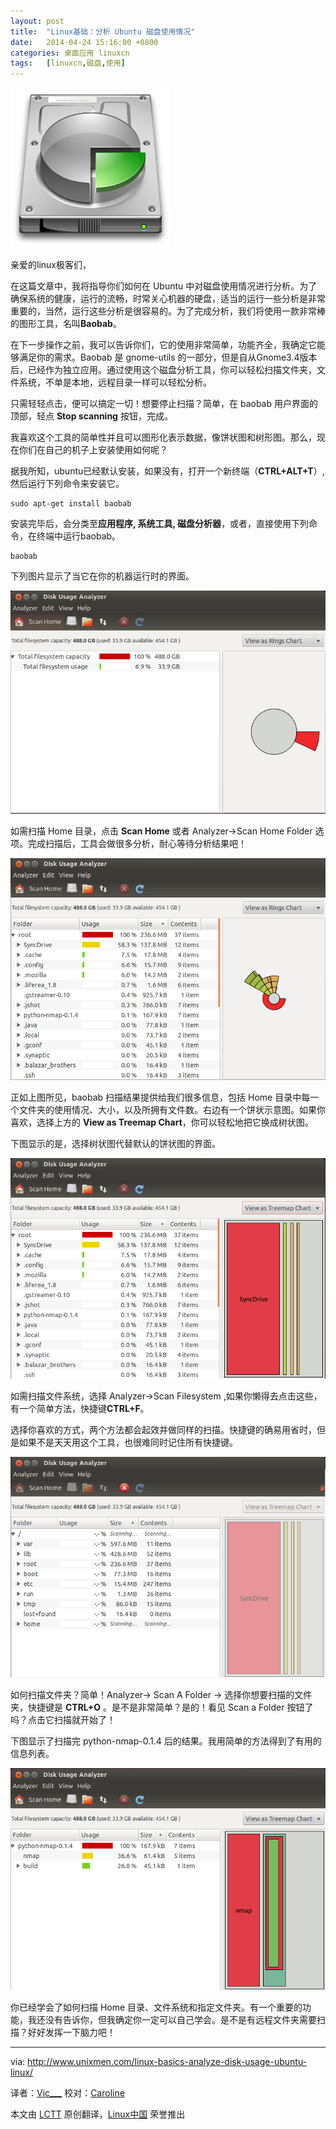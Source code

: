 ```yaml
---
layout: post
title:	"Linux基础：分析 Ubuntu 磁盘使用情况"
date:	2014-04-24 15:16:00 +0800 
categories:	桌面应用 linuxcn 
tags:	[linuxcn,磁盘,使用]
---
```



![](/Asserts/Images/album/201404/24/151601nhkydudyqmqam5md.png)


亲爱的linux极客们，


在这篇文章中，我将指导你们如何在 Ubuntu 中对磁盘使用情况进行分析。为了确保系统的健康，运行的流畅，时常关心机器的硬盘，适当的运行一些分析是非常重要的，当然，运行这些分析是很容易的。为了完成分析，我们将使用一款非常棒的图形工具，名叫**Baobab**。


在下一步操作之前，我可以告诉你们，它的使用非常简单，功能齐全，我确定它能够满足你的需求。Baobab 是 gnome-utils 的一部分，但是自从Gnome3.4版本后，已经作为独立应用。通过使用这个磁盘分析工具，你可以轻松扫描文件夹，文件系统，不单是本地，远程目录一样可以轻松分析。


只需轻轻点击，便可以搞定一切！想要停止扫描？简单，在 baobab 用户界面的顶部，轻点 **Stop scanning** 按钮，完成。


我喜欢这个工具的简单性并且可以图形化表示数据，像饼状图和树形图。那么，现在你们在自己的机子上安装使用如何呢？


据我所知，ubuntu已经默认安装，如果没有，打开一个新终端（**CTRL+ALT+T**）,然后运行下列命令来安装它。



```
sudo apt-get install baobab

```

安装完毕后，会分类至**应用程序, 系统工具, 磁盘分析器**，或者，直接使用下列命令，在终端中运行baobab。



```
baobab

```

下列图片显示了当它在你的机器运行时的界面。


![](/Asserts/Images/album/201404/24/151603jsksyhqzrzw33owy.png)


如需扫描 Home 目录，点击 **Scan Home** 或者 Analyzer->Scan Home Folder 选项。完成扫描后，工具会做很多分析，耐心等待分析结果吧！


![](/Asserts/Images/album/201404/24/151605g7xh8uhk7a8b5suu.png)


正如上图所见，baobab 扫描结果提供给我们很多信息，包括 Home 目录中每一个文件夹的使用情况、大小，以及所拥有文件数。右边有一个饼状示意图。如果你喜欢，选择上方的 **View as Treemap Chart**，你可以轻松地把它换成树状图。


下图显示的是，选择树状图代替默认的饼状图的界面。


![](/Asserts/Images/album/201404/24/151608b8sbpawqbqbdduxs.png)


如需扫描文件系统，选择 Analyzer->Scan Filesystem ,如果你懒得去点击这些，有一个简单方法，快捷键**CTRL+F**。


选择你喜欢的方式，两个方法都会起效并做同样的扫描。快捷键的确易用省时，但是如果不是天天用这个工具，也很难同时记住所有快捷键。


![](/Asserts/Images/album/201404/24/151611ask66aazwewahoru.png)


如何扫描文件夹？简单！Analyzer-> Scan A Folder -> 选择你想要扫描的文件夹，快捷键是 **CTRL+O** 。是不是非常简单？是的！看见 Scan a Folder 按钮了吗？点击它扫描就开始了！


下图显示了扫描完 python-nmap-0.1.4 后的结果。我用简单的方法得到了有用的信息列表。


![](/Asserts/Images/album/201404/24/151613ziweuqvbnvtvwcnc.png)


你已经学会了如何扫描 Home 目录、文件系统和指定文件夹。有一个重要的功能，我还没有告诉你，但我确定你一定可以自己学会。是不是有远程文件夹需要扫描？好好发挥一下脑力吧！




---


via: <http://www.unixmen.com/linux-basics-analyze-disk-usage-ubuntu-linux/>


译者：[Vic\_\_\_](http://www.vicyu.net) 校对：[Caroline](https://github.com/carolinewuyan)


本文由 [LCTT](https://github.com/LCTT/TranslateProject) 原创翻译，[Linux中国](http://linux.cn/) 荣誉推出
